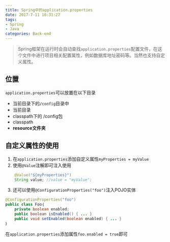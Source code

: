 ```yaml
---
title: Spring中的application.properties
date: 2017-7-11 10:31:27
tags:
- Spring
- Java
categories: Back-end
---
```


> Spring框架在运行时会自动查找`application.properties`配置文件，在这个文件中进行项目相关配置属性，例如数据库地址密码等。当然也支持自定义属性。

<!--more-->

## 位置
`application.properties`可以放置在以下目录

- 当前目录下的`/config`目录中
- 当前目录
- classpath下的 /config包
- classpath
- **resource文件夹**

## 自定义属性的使用

1. 在`application.properties`添加自定义属性`myProperties = myValue`
2. 使用`@Value`注解即可注入使用
```java
    @Value("${myProperties}")
    String value; //value = "myValue";
```
3. 还可以使用`@ConfigurationProperties("foo")`注入POJO实体
```java
@ConfigurationProperties("foo")
public class Foo｛
    private boolean enabled;
    public boolean isEnabled() { ... }
    public void setEnabled(boolean enabled) { ... }
｝
```
在`application.properties`添加属性`foo.enabled = true`即可

